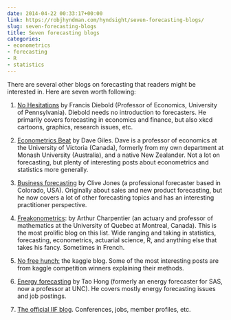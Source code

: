 ```yaml
---
date: 2014-04-22 00:33:17+00:00
link: https://robjhyndman.com/hyndsight/seven-forecasting-blogs/
slug: seven-forecasting-blogs
title: Seven forecasting blogs
categories:
- econometrics
- forecasting
- R
- statistics
---
```


There are several other blogs on forecasting that readers might be interested in. Here are seven worth following:




    
  1. [No Hesitations](http://fxdiebold.blogspot.com.au/) by Francis Diebold (Professor of Economics, University of Pennsylvania). Diebold needs no introduction to forecasters. He primarily covers forecasting in economics and finance, but also xkcd cartoons, graphics, research issues, etc.

    
  2. [Econometrics Beat](http://davegiles.blogspot.com.au/) by Dave Giles. Dave is a professor of economics at the University of Victoria (Canada), formerly from my own department at Monash University (Australia), and a native New Zealander. Not a lot on forecasting, but plenty of interesting posts about econometrics and statistics more generally.

    
  3. [Business forecasting](http://businessforecastblog.com/) by Clive Jones (a professional forecaster based in Colorado, USA). Originally about sales and new product forecasting, but he now covers a lot of other forecasting topics and has an interesting practitioner perspective.

    
  4. [Freakonometrics](http://freakonometrics.hypotheses.org/): by Arthur Charpentier (an actuary and professor of mathematics at the University of Quebec at Montreal, Canada). This is the most prolific blog on this list. Wide ranging and taking in statistics, forecasting, econometrics, actuarial science, R, and anything else that takes his fancy. Sometimes in French.

    
  5. [No free hunch:](http://blog.kaggle.com/) the kaggle blog. Some of the most interesting posts are from kaggle competition winners explaining their methods.

    
  6. [Energy forecasting](http://blog.drhongtao.com/) by Tao Hong (formerly an energy forecaster for SAS, now a professor at UNC). He covers mostly energy forecasting issues and job postings.

    
  7. [The official IIF blog](http://forecasters.org/blog/). Conferences, jobs, member profiles, etc.


